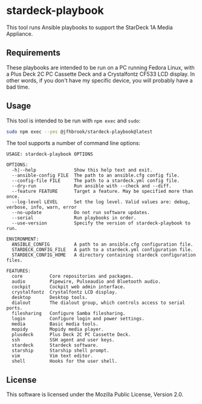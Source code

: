 # stardeck-playbook

This tool runs Ansible playbooks to support the StarDeck 1A Media Appliance.

## Requirements

These playbooks are intended to be run on a PC running Fedora Linux, with a Plus Deck 2C PC Cassette Deck and a Crystalfontz CF533 LCD display. In other words, if you don't have my specific device, you will probably have a bad time.

## Usage

This tool is intended to be run with `npm exec` and `sudo`:

```sh
sudo npm exec --yes @jfhbrook/stardeck-playbook@latest
```

The tool supports a number of command line options:

```
USAGE: stardeck-playbook OPTIONS

OPTIONS:
  -h|--help              Show this help text and exit.
  --ansible-config FILE  The path to an ansible.cfg config file.
  --config-file FILE     The path to a stardeck.yml config file.
  --dry-run              Run ansible with --check and --diff.
  --feature FEATURE      Target a feature. May be specified more than once.
  --log-level LEVEL      Set the log level. Valid values are: debug, verbose, info, warn, error
  --no-update            Do not run software updates.
  --serial               Run playbooks in order.
  --use-version          Specify the version of stardeck-playbook to run.

ENVIRONMENT:
  ANSIBLE_CONFIG         A path to an ansible.cfg configuration file.
  STARDECK_CONFIG_FILE   A path to a stardeck.yml configuration file.
  STARDECK_CONFIG_HOME   A directory containing stardeck configuration files.

FEATURES:
  core          Core repositories and packages.
  audio         Pipewire, Pulseaudio and Bluetooth audio.
  cockpit       Cockpit web admin interface.
  crystalfontz  Crystalfontz LCD display.
  desktop       Desktop tools.
  dialout       The dialout group, which controls access to serial ports.
  filesharing   Configure Samba filesharing.
  login         Configure login and power settings.
  media         Basic media tools.
  mopidy        Mopidy media player.
  plusdeck      Plus Deck 2C PC Cassette Deck.
  ssh           SSH agent and user keys.
  stardeck      Stardeck software.
  starship      Starship shell prompt.
  vim           Vim text editor.
  shell         Hooks for the user shell.
```

## License

This software is licensed under the Mozilla Public License, Version 2.0.


